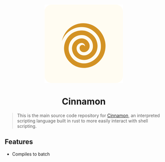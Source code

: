 <div align="center">
  <img src="logo.png" alt="drawing" width="250" text-align="center"/>
  <h1>Cinnamon</h1>
</div>

>  This is the main source code repository for [Cinnamon], an interpreted scripting language built in rust to more easily interact with shell scripting.

## Features
- Compiles to batch

[Cinnamon]: https://github.com/Bruhatt-Rao/Cinnamon
